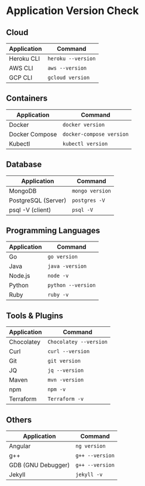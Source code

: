 # Application Version Check

## Cloud

|     Application  |          Command       |
|------------------|------------------------|
|Heroku CLI        |`heroku --version`      |
|AWS CLI           |`aws --version`         |
|GCP CLI           |`gcloud version`        |

## Containers

|     Application  |          Command       |
|------------------|------------------------|
|Docker            |`docker version`        |
|Docker Compose    |`docker-compose version`|
|Kubectl           |`kubectl version`       |

## Database

|     Application   |          Command      |
|-------------------|-----------------------|
|MongoDB            |`mongo version`        |
|PostgreSQL (Server)|`postgres -V`          |
|psql -V (client)   |`psql -V`              |

## Programming Languages

|     Application  |          Command       |
|------------------|------------------------|
|Go                |`go version`            |
|Java              |`java -version`         |
|Node.js           |`node -v`               |
|Python            |`python --version`      |
|Ruby              |`ruby -v`               |

## Tools & Plugins

|     Application  |          Command       |
|------------------|------------------------|
|Chocolatey        |`Chocolatey --version`  |
|Curl              |`curl --version`        |
|Git               |`git version`           |
|JQ                |`jq --version`          |
|Maven             |`mvn -version`          |
|npm               |`npm -v`                |
|Terraform         |`Terraform -v`          |

## Others

|     Application  |          Command       |
|------------------|------------------------|
|Angular           |`ng version`            |
|g++               |`g++ --version`         |
|GDB (GNU Debugger)|`g++ --version`         |
|Jekyll            |`jekyll -v`             |
